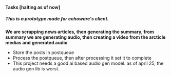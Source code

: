 #### Tasks [halting as of now]

##### This is a prototype made for echoware's client.
 **We are scrapping news articles, then generating the summary, from summary we are generating audio, then creating a video from the arcticle medias and generated audio**

- Store the posts in postqueue
- Process the postqueue, then after processing it set it to complete
- This project needs a good ai based audio gen model. as of april 25, the audio gen lib is worst.
